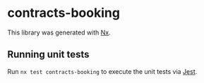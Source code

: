 # contracts-booking

This library was generated with [Nx](https://nx.dev).

## Running unit tests

Run `nx test contracts-booking` to execute the unit tests via [Jest](https://jestjs.io).
